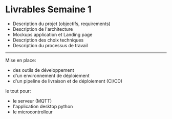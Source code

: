 # Livrables Semaine 1

- Description du projet (objectifs, requirements)
- Description de l'architecture
- Mockups application et Landing page
- Description des choix techniques
- Description du processus de travail
---
Mise en place: 
- des outils de développement
- d'un environnement de déploiement
- d'un pipeline de livraison et de déploiement (CI/CD)	

le tout pour:
- le serveur (MQTT)
- l'application desktop python
- le microcontrolleur
